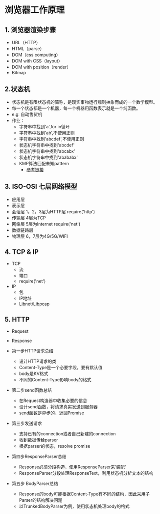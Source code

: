 # 浏览器工作原理

## 1. 浏览器渲染步骤
  - URL（HTTP）
  - HTML（parse）
  - DOM（css computing）
  - DOM with CSS（layout）
  - DOM with position（render）
  - Bitmap

## 2.状态机
  - 状态机是有限状态机的简称，是现实事物运行规则抽象而成的一个数学模型。
  - 每一个状态都是一个机器，每一个机器用函数表示就是一个纯函数。
  - e.g: 自动售货机
  - 作业：
    - 字符串中找到'a',for in循环
    - 字符串中找到'ab',不使用正则
    - 字符串中找到'abcdef',不使用正则
    - 状态机字符串中找到'abcdef'
    - 状态机字符串中找到'abcabx'
    - 状态机字符串中找到'abababx'
    - KMP算法匹配未知pattern
      - [参考链接](https://github.com/Ele-Peng/Frontend-01-Template/blob/master/week06/%E5%9F%BA%E4%BA%8EKMP%E7%9A%84FSM%E5%8C%B9%E9%85%8D%E5%AD%97%E7%AC%A6%E4%B8%B2.md)

## 3. ISO-OSI 七层网络模型
  - 应用层
  - 表示层
  - 会话层      1，2，3层为HTTP层     require('http')
  - 传输层      4层为TCP
  - 网络层      5层为Internet        require('net')
  - 数据链路层
  - 物理层      6，7层为4G/5G/WIFI

## 4. TCP & IP
  - TCP
    - 流
    - 端口
    - require('net')
  - IP
    - 包
    - IP地址
    - Libnet/Libpcap

## 5. HTTP
  - Request
  - Response

  - 第一步HTTP请求总结
    - 设计HTTP请求的类
    - Content-Type是一个必要字段，要有默认值
    - body是KV格式
    - 不同的Content-Type影响body的格式

  - 第二步send函数总结
    - 在Request构造器中收集必要的信息
    - 设计send函数，将请求真实发送到服务器
    - send函数是异步的，返回Promise
  
  - 第三步发送请求
    - 支持已有的connection或者自己新建的connection
    - 收到数据传给parser
    - 根据parser的状态，resolve promise
   
  - 第四步ResponseParser总结
    - Response必须分段构造，使用ResponseParser来’装配‘
    - ResponseParser分段处理ResponseText，利用状态机分析文本的结构

  - 第五步 BodyParser总结
    - Response的body可能根据Content-Type有不同的结构，因此采用子Parser的结构解决问题
    - 以TrunkedBodyParser为例，使用状态机处理body的格式